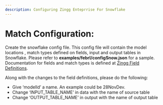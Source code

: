 ```yaml
---
description: Configuring Zingg Enteprrise For Snowflake 
---
```


# Match Configuration:  

Create the snowflake config file. This config file will contain the model locations , match types defined on fields, input and output tables in Snowflake. Please refer to **examples/febrl/configSnow.json** for a sample. Documentation for fields and match types is defined at [Zingg Field Definitions](https://docs.zingg.ai/zingg0.5.1/stepbystep/configuration/field-definitions).

Along with the changes to the field definitions, please do the following: 
- Give ‘modelId’ a name. An example could be 28NovDev.
- Change ‘INPUT_TABLE_NAME’ in data with the name of source table 
- Change ‘OUTPUT_TABLE_NAME’ in output with the name of output table 

